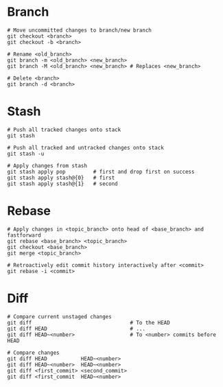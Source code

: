 
# Branch

    # Move uncommitted changes to branch/new branch
    git checkout <branch>
    git checkout -b <branch>

    # Rename <old_branch>
    git branch -m <old_branch> <new_branch>
    git branch -M <old_branch> <new_branch> # Replaces <new_branch>

    # Delete <branch>
    git branch -d <branch>

# Stash

    # Push all tracked changes onto stack
    git stash

    # Push all tracked and untracked changes onto stack
    git stash -u

    # Apply changes from stash
    git stash apply pop         # first and drop first on success
    git stash apply stash@{0}   # first
    git stash apply stash@{1}   # second

# Rebase

    # Apply changes in <topic_branch> onto head of <base_branch> and fastforward
    git rebase <base_branch> <topic_branch>
    git checkout <base_branch>
    git merge <topic_branch>

    # Retroactively edit commit history interactively after <commit>
    git rebase -i <commit>

# Diff
    
    # Compare current unstaged changes
    git diff                                # To the HEAD
    git diff HEAD                           # ...
    git diff HEAD~<number>                  # To <number> commits before HEAD

    # Compare changes
    git diff HEAD           HEAD~<number>   
    git diff HEAD~<number>  HEAD~<number>
    git diff <first_commit> <second_commit>
    git diff <first_commit  HEAD~<number>
